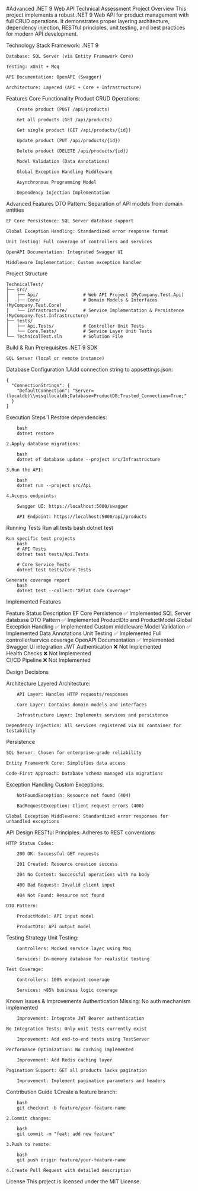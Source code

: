 ﻿#Advanced .NET 9 Web API Technical Assessment
Project Overview
This project implements a robust .NET 9 Web API for product management with full CRUD operations. It demonstrates proper layering architecture, dependency injection, RESTful principles, unit testing, and best practices for modern API development.

Technology Stack
	Framework: .NET 9

	Database: SQL Server (via Entity Framework Core)

	Testing: xUnit + Moq

	API Documentation: OpenAPI (Swagger)

	Architecture: Layered (API + Core + Infrastructure)

Features
Core Functionality
	Product CRUD Operations:

		Create product (POST /api/products)

		Get all products (GET /api/products)

		Get single product (GET /api/products/{id})

		Update product (PUT /api/products/{id})

		Delete product (DELETE /api/products/{id})

		Model Validation (Data Annotations)

		Global Exception Handling Middleware

		Asynchronous Programming Model

		Dependency Injection Implementation

Advanced Features
	DTO Pattern: Separation of API models from domain entities

	EF Core Persistence: SQL Server database support

	Global Exception Handling: Standardized error response format

	Unit Testing: Full coverage of controllers and services

	OpenAPI Documentation: Integrated Swagger UI

	Middleware Implementation: Custom exception handler

Project Structure

	TechnicalTest/
	├── src/
	│   ├── Api/                 # Web API Project (MyCompany.Test.Api)
	│   ├── Core/                # Domain Models & Interfaces (MyCompany.Test.Core)
	│   └── Infrastructure/      # Service Implementation & Persistence (MyCompany.Test.Infrastructure)
	├── tests/
	│   ├── Api.Tests/           # Controller Unit Tests
	│   └── Core.Tests/          # Service Layer Unit Tests
	└── TechnicalTest.sln        # Solution File


Build & Run
Prerequisites
	.NET 9 SDK

	SQL Server (local or remote instance)

Database Configuration
	1.Add connection string to appsettings.json:

	{
	  "ConnectionStrings": {
		"DefaultConnection": "Server=(localdb)\\mssqllocaldb;Database=ProductDB;Trusted_Connection=True;"
	  }
	}

Execution Steps
	1.Restore dependencies:

		bash
		dotnet restore

	2.Apply database migrations:

		bash
		dotnet ef database update --project src/Infrastructure

	3.Run the API:

		bash
		dotnet run --project src/Api
	
	4.Access endpoints:

		Swagger UI: https://localhost:5000/swagger

		API Endpoint: https://localhost:5000/api/products

Running Tests
	Run all tests
		bash
		dotnet test

	Run specific test projects
		bash
		# API Tests
		dotnet test tests/Api.Tests

		# Core Service Tests
		dotnet test tests/Core.Tests

	Generate coverage report
		bash
		dotnet test --collect:"XPlat Code Coverage"

Implemented Features

Feature	                     Status	               Description
EF Core Persistence	         ✅ Implemented	       SQL Server database
DTO Pattern	                 ✅ Implemented	       ProductDto and ProductModel
Global Exception Handling	 ✅ Implemented	       Custom middleware
Model Validation	         ✅ Implemented	       Data Annotations
Unit Testing	             ✅ Implemented	       Full controller/service coverage
OpenAPI Documentation	     ✅ Implemented	       Swagger UI integration
JWT Authentication	         ❌ Not Implemented	
Health Checks	             ❌ Not Implemented	
CI/CD Pipeline	             ❌ Not Implemented	


Design Decisions

Architecture
	Layered Architecture:

		API Layer: Handles HTTP requests/responses

		Core Layer: Contains domain models and interfaces

		Infrastructure Layer: Implements services and persistence

	Dependency Injection: All services registered via DI container for testability

Persistence

	SQL Server: Chosen for enterprise-grade reliability

	Entity Framework Core: Simplifies data access

	Code-First Approach: Database schema managed via migrations

Exception Handling
	Custom Exceptions:

		NotFoundException: Resource not found (404)

		BadRequestException: Client request errors (400)

	Global Exception Middleware: Standardized error responses for unhandled exceptions

API Design
	RESTful Principles: Adheres to REST conventions

	HTTP Status Codes:

		200 OK: Successful GET requests

		201 Created: Resource creation success

		204 No Content: Successful operations with no body

		400 Bad Request: Invalid client input

		404 Not Found: Resource not found

	DTO Pattern:

		ProductModel: API input model

		ProductDto: API output model

Testing Strategy
	Unit Testing:

		Controllers: Mocked service layer using Moq

		Services: In-memory database for realistic testing

	Test Coverage:

		Controllers: 100% endpoint coverage

		Services: >85% business logic coverage

Known Issues & Improvements
	Authentication Missing: No auth mechanism implemented

		Improvement: Integrate JWT Bearer authentication

	No Integration Tests: Only unit tests currently exist

		Improvement: Add end-to-end tests using TestServer

	Performance Optimization: No caching implemented

		Improvement: Add Redis caching layer

	Pagination Support: GET all products lacks pagination

		Improvement: Implement pagination parameters and headers

Contribution Guide
	1.Create a feature branch:

		bash
		git checkout -b feature/your-feature-name

	2.Commit changes:

		bash
		git commit -m "feat: add new feature"

	3.Push to remote:

		bash
		git push origin feature/your-feature-name

	4.Create Pull Request with detailed description

License
This project is licensed under the MIT License.